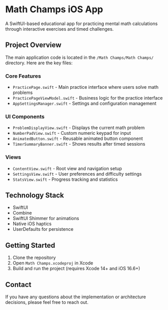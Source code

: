 # Math Champs iOS App

A SwiftUI-based educational app for practicing mental math calculations through interactive exercises and timed challenges.

## Project Overview

The main application code is located in the `/Math Champs/Math Champs/` directory. Here are the key files:

### Core Features
- `PracticePage.swift` - Main practice interface where users solve math problems
- `PracticePageViewModel.swift` - Business logic for the practice interface
- `AppSettingsManager.swift` - Settings and configuration management

### UI Components
- `ProblemDisplayView.swift` - Displays the current math problem
- `NumberPadView.swift` - Custom numeric keypad for input
- `AnimatedButton.swift` - Reusable animated button component
- `TimerSummaryBanner.swift` - Shows results after timed sessions

### Views
- `ContentView.swift` - Root view and navigation setup
- `SettingsView.swift` - User preferences and difficulty settings
- `StatsView.swift` - Progress tracking and statistics

## Technology Stack
- SwiftUI
- Combine
- SwiftUI Shimmer for animations
- Native iOS haptics
- UserDefaults for persistence

## Getting Started

1. Clone the repository
2. Open `Math Champs.xcodeproj` in Xcode
3. Build and run the project (requires Xcode 14+ and iOS 16.6+)

## Contact

If you have any questions about the implementation or architecture decisions, please feel free to reach out.